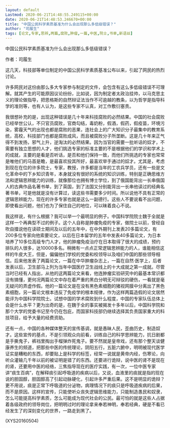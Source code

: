 ```yaml
---
layout: default
Lastmod: 2020-06-21T14:48:55.249115+00:00
date: 2020-06-21T14:48:53.246670+00:00
title: "中国公民科学素质基准为什么会出现那么多低级错误？"
author: "司履生"
tags: [论文,专家,思辨,两篇,腐败,肿瘤,一篇,中医,院士,书单,新语丝]
---
```


中国公民科学素质基准为什么会出现那么多低级错误？

作者：司履生

这几天，科技部等单位制定的中国公民科学素质基准公布以来，引起了网民的热烈讨论。

许多网民对这份由那么多大专家参与制定的文件，会包含有这么多低级错误不可理解。就其产生的可能原因议论纷纷，比如说，因为制定者太政治挂帅，以马克思主义的理论做指导，把恩格斯的自然辩证法当作不可逾越的教条，以为哲学是指导科学的准则等，也有人认为，是这些专家不认真，对工作敷衍塞责。

我很想补充的是，出现这种错误是几十年来科技腐败的必然结果。中国的社会腐败已经举世公认，不只官员腐败，官商勾结，毒奶粉，假酒，假药，假疫苗，环境污染，雾霾天气的出现也都是腐败的恶果，连社会上的广大知识分子最集中的教育系统，高校，科技部门也都是腐败成风，而且被腐败分子所垄断。这是几十年来正气得不到发扬，邪气上升，逆淘汰的必然结果。因为当官的需要一批听话的奴才，不需要有独立思想的人才，他们挑选专家的标准主要的不是根据他们的学识和学术上的成就，主要的是看是否听话，是否和他们保持一致，而他们所挑选的专家也常常是唯他们的马首是瞻，是最喜欢投其所好，最喜欢举手通过的奴才。尤其是，考虑到现在在位的许多院士，专家，教授，许多都是当年的工农兵学员，还有一些是文化革命中的下乡知识青年，本身就没有很好的系统的知识训练，特别是正确思维方法和逻辑思辨能力的训练，就像那位也拥有博士学位，到了俄国能背出一长串俄国人的古典作品名著书单，到了英国，到了法国又分别能背出一长串他读过的经典名著书单，可是他就是没有计算过，读这些书需要多少时间。所以说他不具有正常的逻辑思辨能力，现在的许多专家也就是这么一副德行。这些人不要说看不出问题，即使看出问题，他们也为了保住自己的地位，可以昧着良心不说。

我这样说，有什么根据？我可以举一个最明显的例子。中国科学院院士魏于全就是这样一个再典型不过的例子。这个人自称是肿瘤免疫的专家，做院士以前，曾经自吹自擂说他在读硕士期间及以后的五年中，在中外期刊上发表20多篇论文，有200多位专家向他索要论文，以后在日本留学的五年中发表40多篇论文，为日本培养了10多位高级专门人才，他的肿瘤免疫治疗在日本取得了很大的成绩，预约排队的人很多，达10000多名。稍微有一点点正常逻辑思辨能力的人，谁能相信这样的牛皮大王，但是，偏偏他们学校的党委和校领导以及咱们中国的那些领导相信。后来他发表了两篇论文，一篇在中华肿瘤杂志上，一篇在自然·医学上，后者发表以后，卫生部马上列为当年中国医疗卫生战线上的十大成就之第一成就。尽管当时已经有人指出，从他的这两篇论文来看，他连肿瘤实验研究中的最基本常识都没有搞懂，更何况两篇论文中存在着严重的黑白分明无可辩驳的硬伤，一看就是毫无疑问的弄虚作假。他的一篇论文是在没有黑色素细胞的猪视网膜中分离出了黑色素细胞，另一篇论文根本违反了免疫学的根本规律，作为这样两篇造假的论文居然能评为中国科学院院士。试想中国的学术腐败到什么程度，中国的专家队伍总体上会是什么水平？更为出奇的是，在魏于全的事实被揭发十多年以后，中国科学院和那个大学的党委书记至今仍在包庇，而国家科技部仍继续选择其负责国家重大的科技项目，给予大量的经费资助。

还有一点，中国的各种媒体整天的宣传基调，就是愚昧人民，歪曲历史，制造奴才。这些宣传的基点，不是引领观众向前看，训练自己的科学思辨能力，抗日剧都是手撕鬼子，裤裆里掏出手榴弹炸死鬼子。要不然就是皇帝戏，还有那个整天谈健康养生的频道，把那些中医的传统理论，阴阳五行，五脏六腑中，明明被现代医学证实是糟粕的东西，却要贴上是科学的标签，经常一说就是黄帝内经，伤寒论，向听众灌输几千年以前的被证明是错了的东西。还要进行诡辩，说中医的肾不是现在的肾，还要用中医的经络，三焦指导现在的医疗实践，有一次，一位中医专家讲“痰生百病”，在解释痰引起呼吸道的疾病以后，又说，血液里的痰就是指的现在说的胆固醇，胆固醇高了引起动脉硬化，引起许多严重后果。这不是明显的诡辩？更不用说，痰是正常下呼吸道的分泌物，病理情况下的痰只是呼吸道疾病的后果，而不是原因。这样的宣传，只能使听众丧失逻辑思维能力，只能制造愚民和奴隶，怎么可能提高科学素质，怎么可能成为现代社会的公民。最可怕的就是这些人占据着各级政府的领导岗位，把明明过时的理论拿来奉若神明，奉若经典，硬是不看已经发生了的深刻变化的世界，一路走到黑了。

(XYS20160504)

